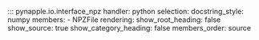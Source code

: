 ::: pynapple.io.interface_npz
	handler: python
	selection:
		docstring_style: numpy
		members:
			- NPZFile
	rendering:
		show_root_heading: false
		show_source: true
		show_category_heading: false
		members_order: source